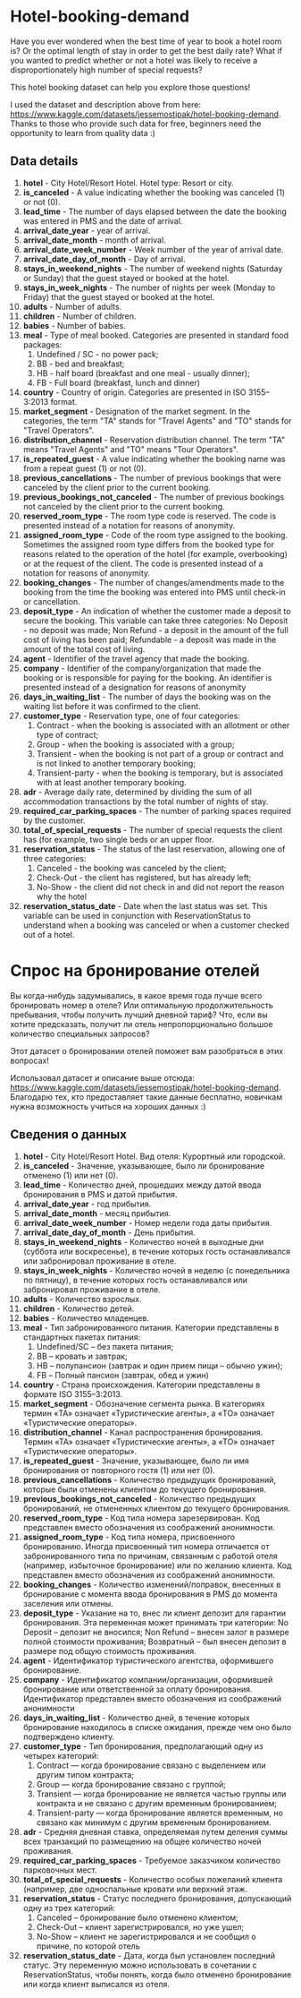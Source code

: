 # Hotel-booking-demand
Have you ever wondered when the best time of year to book a hotel room is? Or the optimal length of stay in order to get the best daily rate? What if you wanted to predict whether or not a hotel was likely to receive a disproportionately high number of special requests? 

This hotel booking dataset can help you explore those questions!

I used the dataset and description above from here: https://www.kaggle.com/datasets/jessemostipak/hotel-booking-demand. Thanks to those who provide such data for free, beginners need the opportunity to learn from quality data :)

## Data details
1. **hotel** - City Hotel/Resort Hotel. Hotel type: Resort or city.
2. **is_canceled** - A value indicating whether the booking was canceled (1) or not (0).
3. **lead_time** - The number of days elapsed between the date the booking was entered in PMS and the date of arrival.
4. **arrival_date_year** - year of arrival.
5. **arrival_date_month** - month of arrival.
6. **arrival_date_week_number** - Week number of the year of arrival date.
7. **arrival_date_day_of_month** - Day of arrival.
8. **stays_in_weekend_nights** - The number of weekend nights (Saturday or Sunday) that the guest stayed or booked at the hotel.
9. **stays_in_week_nights** - The number of nights per week (Monday to Friday) that the guest stayed or booked at the hotel.
10. **adults** - Number of adults.
11. **children** - Number of children.
12. **babies** - Number of babies.
13. **meal** - Type of meal booked. Categories are presented in standard food packages:
    1. Undefined / SC - no power pack;
    2. BB - bed and breakfast;
    3. HB - half board (breakfast and one meal - usually dinner);
    4. FB - Full board (breakfast, lunch and dinner)
14. **country** - Country of origin. Categories are presented in ISO 3155–3:2013 format.
15. **market_segment** - Designation of the market segment. In the categories, the term "TA" stands for "Travel Agents" and "TO" stands for "Travel Operators".
16. **distribution_channel** - Reservation distribution channel. The term "TA" means "Travel Agents" and "TO" means "Tour Operators".
17. **is_repeated_guest** - A value indicating whether the booking name was from a repeat guest (1) or not (0).
18. **previous_cancellations** - The number of previous bookings that were canceled by the client prior to the current booking.
19. **previous_bookings_not_canceled** - The number of previous bookings not canceled by the client prior to the current booking.
20. **reserved_room_type** - The room type code is reserved. The code is presented instead of a notation for reasons of anonymity.
21. **assigned_room_type** - Code of the room type assigned to the booking. Sometimes the assigned room type differs from the booked type for reasons related to the operation of the hotel (for example, overbooking) or at the request of the client. The code is presented instead of a notation for reasons of anonymity.
22. **booking_changes** - The number of changes/amendments made to the booking from the time the booking was entered into PMS until check-in or cancellation.
23. **deposit_type** - An indication of whether the customer made a deposit to secure the booking. This variable can take three categories: No Deposit - no deposit was made; Non Refund - a deposit in the amount of the full cost of living has been paid; Refundable - a deposit was made in the amount of the total cost of living.
24. **agent** - Identifier of the travel agency that made the booking.
25. **company** - Identifier of the company/organization that made the booking or is responsible for paying for the booking. An identifier is presented instead of a designation for reasons of anonymity
26. **days_in_waiting_list** - The number of days the booking was on the waiting list before it was confirmed to the client.
27. **customer_type** - Reservation type, one of four categories:
    1. Contract - when the booking is associated with an allotment or other type of contract;
    2. Group - when the booking is associated with a group;
    3. Transient - when the booking is not part of a group or contract and is not linked to another temporary booking;
    4. Transient-party - when the booking is temporary, but is associated with at least another temporary booking.
28. **adr** - Average daily rate, determined by dividing the sum of all accommodation transactions by the total number of nights of stay.
29. **required_car_parking_spaces** - The number of parking spaces required by the customer.
30. **total_of_special_requests** - The number of special requests the client has (for example, two single beds or an upper floor.
31. **reservation_status** - The status of the last reservation, allowing one of three categories:
    1. Canceled - the booking was canceled by the client;
    2. Check-Out - the client has registered, but has already left;
    3. No-Show - the client did not check in and did not report the reason why the hotel
32. **reservation_status_date** - Date when the last status was set. This variable can be used in conjunction with ReservationStatus to understand when a booking was canceled or when a customer checked out of a hotel.

# Спрос на бронирование отелей
Вы когда-нибудь задумывались, в какое время года лучше всего бронировать номер в отеле? Или оптимальную продолжительность пребывания, чтобы получить лучший дневной тариф? Что, если вы хотите предсказать, получит ли отель непропорционально большое количество специальных запросов?

Этот датасет о бронировании отелей поможет вам разобраться в этих вопросах!

Использовал датасет и описание выше отсюда: https://www.kaggle.com/datasets/jessemostipak/hotel-booking-demand. Благодарю тех, кто предоставляет такие данные бесплатно, новичкам нужна возможность учиться на хороших данных :)  

## Сведения о данных
1. **hotel** - City Hotel/Resort Hotel. Вид отеля: Курортный или городской.  
2. **is_canceled** - Значение, указывающее, было ли бронирование отменено (1) или нет (0).  
3. **lead_time** - Количество дней, прошедших между датой ввода бронирования в PMS и датой прибытия.  
4. **arrival_date_year** - год прибытия.  
5. **arrival_date_month** - месяц прибытия.  
6. **arrival_date_week_number** - Номер недели года даты прибытия.  
7. **arrival_date_day_of_month** - День прибытия.  
8. **stays_in_weekend_nights** - Количество ночей в выходные дни (суббота или воскресенье), в течение которых гость останавливался или забронировал проживание в отеле.  
9. **stays_in_week_nights** - Количество ночей в неделю (с понедельника по пятницу), в течение которых гость останавливался или забронировал проживание в отеле.  
10. **adults** - Количество взрослых.  
11. **children** - Количество детей.  
12. **babies** - Количество младенцев.  
13. **meal** - Тип забронированного питания. Категории представлены в стандартных пакетах питания:  
    1. Undefined/SC – без пакета питания;  
    2. ВВ – кровать и завтрак;  
    3. HB – полупансион (завтрак и один прием пищи – обычно ужин);  
    4. FB – Полный пансион (завтрак, обед и ужин)
14. **country** - Страна происхождения. Категории представлены в формате ISO 3155–3:2013.
15. **market_segment** - Обозначение сегмента рынка. В категориях термин «TA» означает «Туристические агенты», а «TO» означает «Туристические операторы».  
16. **distribution_channel** - Канал распространения бронирования. Термин «ТА» означает «Туристические агенты», а «ТО» означает «Туристические операторы».  
17. **is_repeated_guest** - Значение, указывающее, было ли имя бронирования от повторного гостя (1) или нет (0).  
18. **previous_cancellations** - Количество предыдущих бронирований, которые были отменены клиентом до текущего бронирования.  
19. **previous_bookings_not_canceled** - Количество предыдущих бронирований, не отмененных клиентом до текущего бронирования.  
20. **reserved_room_type** - Код типа номера зарезервирован.  Код представлен вместо обозначения из соображений анонимности.  
21. **assigned_room_type** - Код типа номера, присвоенного бронированию.  Иногда присвоенный тип номера отличается от забронированного типа по причинам, связанным с работой отеля (например, избыточное бронирование) или по желанию клиента.  Код представлен вместо обозначения из соображений анонимности. 
22. **booking_changes** - Количество изменений/поправок, внесенных в бронирование с момента ввода бронирования в PMS до момента заселения или отмены.  
23. **deposit_type** - Указание на то, внес ли клиент депозит для гарантии бронирования.  Эта переменная может принимать три категории: No Deposit – депозит не вносился;  Non Refund – внесен залог в размере полной стоимости проживания;  Возвратный – был внесен депозит в размере под общую стоимость проживания.  
24. **agent** - Идентификатор туристического агентства, оформившего бронирование.  
25. **company** - Идентификатор компании/организации, оформившей бронирование или ответственной за оплату бронирования. Идентификатор представлен вместо обозначения из соображений анонимности
26. **days_in_waiting_list** - Количество дней, в течение которых бронирование находилось в списке ожидания, прежде чем оно было подтверждено клиенту.  
27. **customer_type** - Тип бронирования, предполагающий одну из четырех категорий: 
    1. Contract — когда бронирование связано с выделением или другим типом контракта;  
    2. Group — когда бронирование связано с группой;  
    3. Transient — когда бронирование не является частью группы или контракта и не связано с другим временным бронированием;  
    4. Transient-party — когда бронирование является временным, но связано как минимум с другим временным бронированием.
28. **adr** - Средняя дневная ставка, определяемая путем деления суммы всех транзакций по размещению на общее количество ночей проживания.  
29. **required_car_parking_spaces** - Требуемое заказчиком количество парковочных мест.  
30. **total_of_special_requests** - Количество особых пожеланий клиента (например, две односпальные кровати или верхний этаж. 
31. **reservation_status** - Статус последнего бронирования, допускающий одну из трех категорий: 
    1. Canceled – бронирование было отменено клиентом;  
    2. Check-Out – клиент зарегистрировался, но уже ушел;  
    3. No-Show – клиент не зарегистрировался и не сообщил о причине, по которой отель
32. **reservation_status_date** - Дата, когда был установлен последний статус.  Эту переменную можно использовать в сочетании с ReservationStatus, чтобы понять, когда было отменено бронирование или когда клиент выписался из отеля.
